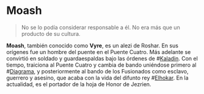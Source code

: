 # Moash

> No se lo podía considerar responsable a él. No era más que un producto de su cultura.

**Moash**, también conocido como **Vyre**, es un alezi de Roshar. En sus orígenes fue un hombre del puente en el Puente Cuatro. Más adelante se convirtió en soldado y guardaespaldas bajo las órdenes de #[Kaladin](characters/kaladin). Con el tiempo, traiciona al Puente Cuatro y cambia de bando uniéndose primero al #[Diagrama](misc/diagram), y posteriormente al bando de los Fusionados como esclavo, guerrero y asesino, que acaba con la vida del difunto rey #[Elhokar](characters/elhokar). En la actualidad, es el portador de la hoja de Honor de Jezrien.

